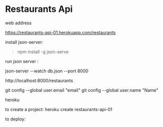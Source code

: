 # Restaurants Api

web address

https://restaurants-api-01.herokuapp.com/restaurants

install json-server:
>npm install -g json-serve

run json server  :

json-server --watch db.json --port 8000


http://localhost:8000/restaurants

git config --global user.email "email"
  git config --global user.name "Name"

  heroku

  to create a project:
  heroku create restaurants-api-01

  to deploy:




